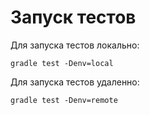 # Запуск тестов

Для запуска тестов локально:
```shell
gradle test -Denv=local
```

Для запуска тестов удаленно:
```shell
gradle test -Denv=remote
```